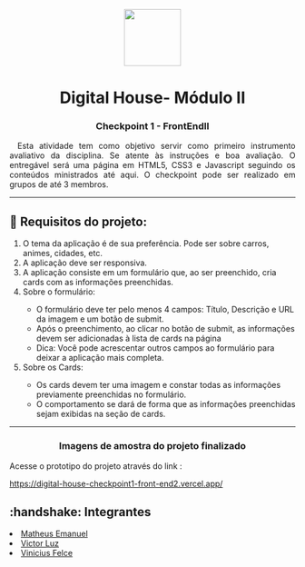 <p align="center"><img height="100em" src="https://assets-global.website-files.com/5de98c06bb83ab1e27fc1c95/61c22cc7406e8924694eefe6_60a1bee6049365927b1f1f2a_Digital-House-logo.png" /></p>
<h1 align="center">Digital House- Módulo II</h1>

<h3 align="center">Checkpoint 1 - FrontEndII</h2>

<p align="justify">&emsp;Esta atividade tem como objetivo servir como primeiro instrumento avaliativo da disciplina. Se atente às instruções e boa avaliação. O entregável será uma página em HTML5, CSS3 e Javascript seguindo os conteúdos ministrados até aqui.
 O checkpoint pode ser realizado em grupos de até 3 membros.</p>

---

<div align="start">
<h2>🔧 Requisitos do projeto:</h2>

  <ol>
    <li>O tema da aplicação é de sua preferência. Pode ser sobre carros, animes, cidades, etc.</li>
    <li>A aplicação deve ser responsiva.</li>
    <li>A aplicação consiste em um formulário que, ao ser preenchido, cria cards com as informações preenchidas.</li>
    <li> Sobre o formulário: </li>
     <ul>
     <li>O formulário deve ter pelo menos 4 campos: Título, Descrição e URL da imagem e um botão de submit.</li>
     <li>Após o preenchimento, ao clicar no botão de submit, as informações devem ser adicionadas à lista de cards na página</li> 
     <li>Dica: Você pode acrescentar outros campos ao formulário para deixar a aplicação mais completa.</li>
     </ul>
    <li>Sobre os Cards:</li>
    <ul>
      <li>Os cards devem ter uma imagem e constar todas as informações previamente preenchidas no formulário. </li>
      <li>O comportamento se dará de forma que as informações preenchidas sejam exibidas na seção de cards.</li>
    </ul>
  </ol>
  </div>



---  
 

<h3 align="center">Imagens de amostra do projeto finalizado</h2>

Acesse o prototipo do projeto através do link :
    
https://digital-house-checkpoint1-front-end2.vercel.app/




<div align="start"> 
<h2> :handshake: Integrantes</h2>
  <li><a target="_blank" href="https://github.com/fehbr800" title="Matheus Emanuel Github">Matheus Emanuel</a></li>
  <li><a target="_blank" href="https://github.com/vitinop" title="Victor Luz Github">Victor Luz</a></li>
  <li><a target="_blank" href="https://github.com/ViniciusFelce" title="Vinicius Felce Github">Vinicius Felce</a></li>
 </div>
